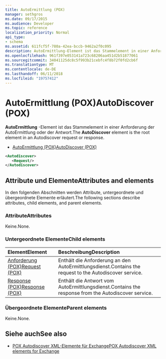 ```yaml
---
title: AutoErmittlung (POX)
manager: sethgros
ms.date: 09/17/2015
ms.audience: Developer
ms.topic: reference
localization_priority: Normal
api_type:
- schema
ms.assetid: 611fcf5f-780a-42ea-bccb-9462a2f0c095
description: AutoErmittlung-Element ist das Stammelement in einer Anforderung der AutoErmittlung oder der Antwort.
ms.openlocfilehash: 961f397e053141a723c68206aa451d2b51877061
ms.sourcegitcommit: 34041125dc8c5f993b21cebfc4f8b72f0fd2cb6f
ms.translationtype: MT
ms.contentlocale: de-DE
ms.lasthandoff: 06/11/2018
ms.locfileid: "19757412"
---
```

# <a name="autodiscover-pox"></a><span data-ttu-id="d59d2-103">AutoErmittlung (POX)</span><span class="sxs-lookup"><span data-stu-id="d59d2-103">AutoDiscover (POX)</span></span>

<span data-ttu-id="d59d2-104">**AutoErmittlung** -Element ist das Stammelement in einer Anforderung der AutoErmittlung oder der Antwort.</span><span class="sxs-lookup"><span data-stu-id="d59d2-104">The **AutoDiscover** element is the root element in an Autodiscover request or response.</span></span> 
  
- [<span data-ttu-id="d59d2-105">AutoErmittlung (POX)</span><span class="sxs-lookup"><span data-stu-id="d59d2-105">AutoDiscover (POX)</span></span>](autodiscover-pox.md)
  
```xml
<Autodiscover>
   <Request/>
</Autodiscover>
```

## <a name="attributes-and-elements"></a><span data-ttu-id="d59d2-106">Attribute und Elemente</span><span class="sxs-lookup"><span data-stu-id="d59d2-106">Attributes and elements</span></span>

<span data-ttu-id="d59d2-107">In den folgenden Abschnitten werden Attribute, untergeordnete und übergeordnete Elemente erläutert.</span><span class="sxs-lookup"><span data-stu-id="d59d2-107">The following sections describe attributes, child elements, and parent elements.</span></span>
  
### <a name="attributes"></a><span data-ttu-id="d59d2-108">Attribute</span><span class="sxs-lookup"><span data-stu-id="d59d2-108">Attributes</span></span>

<span data-ttu-id="d59d2-109">Keine.</span><span class="sxs-lookup"><span data-stu-id="d59d2-109">None.</span></span>
  
### <a name="child-elements"></a><span data-ttu-id="d59d2-110">Untergeordnete Elemente</span><span class="sxs-lookup"><span data-stu-id="d59d2-110">Child elements</span></span>

|<span data-ttu-id="d59d2-111">**Element**</span><span class="sxs-lookup"><span data-stu-id="d59d2-111">**Element**</span></span>|<span data-ttu-id="d59d2-112">**Beschreibung**</span><span class="sxs-lookup"><span data-stu-id="d59d2-112">**Description**</span></span>|
|:-----|:-----|
|[<span data-ttu-id="d59d2-113">Anforderung (POX)</span><span class="sxs-lookup"><span data-stu-id="d59d2-113">Request (POX)</span></span>](request-pox.md) <br/> |<span data-ttu-id="d59d2-114">Enthält die Anforderung an den AutoErmittlungsdienst.</span><span class="sxs-lookup"><span data-stu-id="d59d2-114">Contains the request to the Autodiscover service.</span></span>  <br/> |
|[<span data-ttu-id="d59d2-115">Response (POX)</span><span class="sxs-lookup"><span data-stu-id="d59d2-115">Response (POX)</span></span>](response-pox.md) <br/> |<span data-ttu-id="d59d2-116">Enthält die Antwort vom AutoErmittlungsdienst.</span><span class="sxs-lookup"><span data-stu-id="d59d2-116">Contains the response from the Autodiscover service.</span></span>  <br/> |
   
### <a name="parent-elements"></a><span data-ttu-id="d59d2-117">Übergeordnete Elemente</span><span class="sxs-lookup"><span data-stu-id="d59d2-117">Parent elements</span></span>

<span data-ttu-id="d59d2-118">Keine.</span><span class="sxs-lookup"><span data-stu-id="d59d2-118">None.</span></span>
  
## <a name="see-also"></a><span data-ttu-id="d59d2-119">Siehe auch</span><span class="sxs-lookup"><span data-stu-id="d59d2-119">See also</span></span>

- [<span data-ttu-id="d59d2-120">POX Autodiscover XML-Elemente für Exchange</span><span class="sxs-lookup"><span data-stu-id="d59d2-120">POX Autodiscover XML elements for Exchange</span></span>](pox-autodiscover-xml-elements-for-exchange.md)

